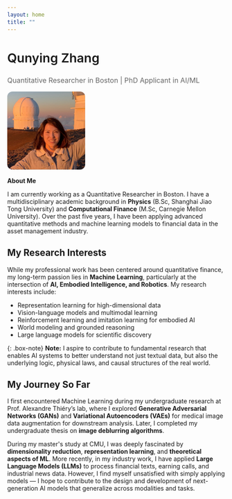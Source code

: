 ```yaml
---
layout: home
title: ""
---
```


<div class="row align-items-center mb-4">
  <div class="col-md-8">
    <h2 style="font-size: 1.8rem; font-weight: 600;">Qunying Zhang</h2>
    <p style="font-size: 1rem; color: #666;">Quantitative Researcher in Boston | PhD Applicant in AI/ML</p>
  </div>
  <div class="col-md-4 text-md-end text-center pe-md-5">
    <img src="/assets/img/selfie3.jpg" alt="Selfie"
         class="ms-auto d-block" style="max-width: 180px; border-radius: 12px;">
  </div>
</div>


**About Me**

I am currently working as a Quantitative Researcher in Boston. I have a multidisciplinary academic background in **Physics** (B.Sc, Shanghai Jiao Tong University) and **Computational Finance** (M.Sc, Carnegie Mellon University). Over the past five years, I have been applying advanced quantitative methods and machine learning models to financial data in the asset management industry.

## My Research Interests

While my professional work has been centered around quantitative finance, my long-term passion lies in **Machine Learning**, particularly at the intersection of **AI, Embodied Intelligence, and Robotics**. My research interests include:

- Representation learning for high-dimensional data
- Vision-language models and multimodal learning
- Reinforcement learning and imitation learning for embodied AI
- World modeling and grounded reasoning
- Large language models for scientific discovery

{: .box-note}
**Note:** I aspire to contribute to fundamental research that enables AI systems to better understand not just textual data, but also the underlying logic, physical laws, and causal structures of the real world.

## My Journey So Far

I first encountered Machine Learning during my undergraduate research at Prof. Alexandre Thiéry’s lab, where I explored **Generative Adversarial Networks (GANs)** and **Variational Autoencoders (VAEs)** for medical image data augmentation for downstream analysis. Later, I completed my undergraduate thesis on **image deblurring algorithms**.

During my master's study at CMU, I was deeply fascinated by **dimensionality reduction**, **representation learning**, and **theoretical aspects of ML**. More recently, in my industry work, I have applied **Large Language Models (LLMs)** to process financial texts, earning calls, and industrial news data. However, I find myself unsatisfied with simply applying models — I hope to contribute to the design and development of next-generation AI models that generalize across modalities and tasks.


